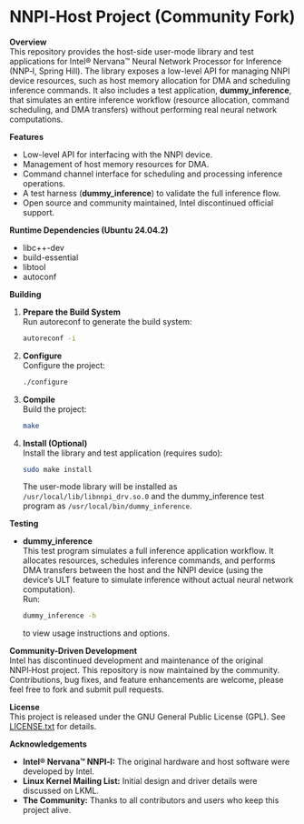 # NNPI‑Host Project (Community Fork)

**Overview**  
This repository provides the host-side user-mode library and test applications for Intel® Nervana™ Neural Network Processor for Inference (NNP‑I, Spring Hill). The library exposes a low-level API for managing NNPI device resources, such as host memory allocation for DMA and scheduling inference commands. It also includes a test application, **dummy_inference**, that simulates an entire inference workflow (resource allocation, command scheduling, and DMA transfers) without performing real neural network computations.

**Features**
- Low-level API for interfacing with the NNPI device.
- Management of host memory resources for DMA.
- Command channel interface for scheduling and processing inference operations.
- A test harness (**dummy_inference**) to validate the full inference flow.
- Open source and community maintained, Intel discontinued official support.

**Runtime Dependencies (Ubuntu 24.04.2)**
- libc++-dev
- build-essential
- libtool
- autoconf

**Building**

1. **Prepare the Build System**  
   Run autoreconf to generate the build system:
   ```bash
   autoreconf -i
   ```

2. **Configure**  
   Configure the project:
   ```bash
   ./configure
   ```

3. **Compile**  
   Build the project:
   ```bash
   make
   ```

4. **Install (Optional)**  
   Install the library and test application (requires sudo):
   ```bash
   sudo make install
   ```
   The user-mode library will be installed as `/usr/local/lib/libnnpi_drv.so.0` and the dummy_inference test program as `/usr/local/bin/dummy_inference`.

**Testing**

- **dummy_inference**  
  This test program simulates a full inference application workflow. It allocates resources, schedules inference commands, and performs DMA transfers between the host and the NNPI device (using the device’s ULT feature to simulate inference without actual neural network computation).  
  Run:
  ```bash
  dummy_inference -h
  ```
  to view usage instructions and options.

**Community-Driven Development**  
Intel has discontinued development and maintenance of the original NNPI‑Host project. This repository is now maintained by the community. Contributions, bug fixes, and feature enhancements are welcome, please feel free to fork and submit pull requests.

**License**  
This project is released under the GNU General Public License (GPL). See [LICENSE.txt](LICENSE.txt) for details.

**Acknowledgements**  
- **Intel® Nervana™ NNPI‑I:** The original hardware and host software were developed by Intel.  
- **Linux Kernel Mailing List:** Initial design and driver details were discussed on LKML.  
- **The Community:** Thanks to all contributors and users who keep this project alive.
